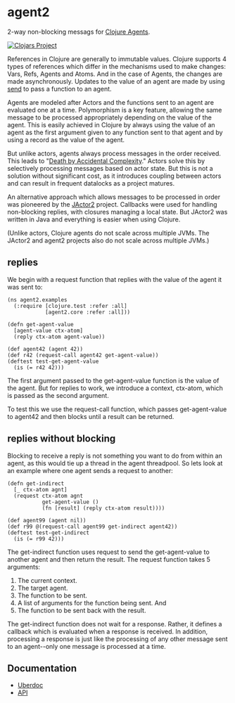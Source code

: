 # agent2

2-way non-blocking messags for [Clojure Agents](http://clojure.org/agents).

[![Clojars Project](http://clojars.org/org.clojars.laforge49/agent2/latest-version.svg)](http://clojars.org/org.clojars.laforge49/agent2)

References in Clojure are generally to immutable values. Clojure
supports 4 types of references which differ in the mechanisms used
to make changes: Vars, Refs, Agents and Atoms. And in the case of 
Agents, the changes are made asynchronously. Updates to the value
of an agent are made by using 
[send](http://clojure.github.io/clojure/clojure.core-api.html#clojure.core/send) 
to pass a function to an agent.

Agents are modeled after Actors and the functions sent to an agent are 
evaluated one at a time. Polymorphism is a key feature, allowing
the same message to be processed appropriately depending on the value
of the agent. This is easily achieved in Clojure by always using the value of
an agent as the first argument given to any function sent to that agent
and by using a record as the value of the agent.

But unlike actors, agents always process messages in the order received.
This leads to 
"[Death by Accidental Complexity](http://www.infoq.com/presentations/Death-by-Accidental-Complexity)."
Actors solve this by selectively processing messages based on actor state.
But this is not a solution without significant cost, as it introduces
coupling between actors and can result in frequent datalocks as a
project matures.

An alternative approach which allows messages to be processed in order was
pioneered by the 
[JActor2](https://github.com/laforge49/JActor2) 
project. Callbacks were used for handling non-blocking replies, with closures
managing a local state. But JActor2 was written in Java and everything
is easier when using Clojure.

(Unlike actors, Clojure agents do not scale across multiple JVMs. 
The JActor2 and agent2 projects also do not scale across multiple JVMs.)

## replies

We begin with a request function that replies with the value of the agent it was sent to:

    (ns agent2.examples
      (:require [clojure.test :refer :all]
                [agent2.core :refer :all]))

    (defn get-agent-value
      [agent-value ctx-atom]
      (reply ctx-atom agent-value))

    (def agent42 (agent 42))
    (def r42 (request-call agent42 get-agent-value))
    (deftest test-get-agent-value
      (is (= r42 42)))

The first argument passed to the get-agent-value function is the value of the agent.
But for replies to work, we introduce a context, ctx-atom, which is passed as the
second argument.

To test this we use the request-call function, which passes get-agent-value to 
agent42 and then blocks until a result can be returned. 

## replies without blocking

Blocking to receive a reply is not something you want to do from
within an agent, as this would tie up a thread in the agent threadpool.
So lets look at an example where one agent sends a request to another:

    (defn get-indirect
      [_ ctx-atom agnt]
      (request ctx-atom agnt
               get-agent-value ()
               (fn [result] (reply ctx-atom result))))

    (def agent99 (agent nil))
    (def r99 @(request-call agent99 get-indirect agent42))
    (deftest test-get-indirect
      (is (= r99 42)))

The get-indirect function uses request to send the get-agent-value
to another agent and then return the result. The request function
takes 5 arguments:

  1. The current context.
  1. The target agent.
  1. The function to be sent.
  1. A list of arguments for the function being sent. And
  1. The function to be sent back with the result.
  
The get-indirect function does not wait for a response. Rather,
it defines a callback which is evaluated when a response is 
received. In addition, processing a response is just like the processing
of any other message sent to an agent--only one message is processed at
a time.

## Documentation

  - [Uberdoc](http://www.agilewiki.org/projects/agent2/uberdoc.html)
  - [API](http://www.agilewiki.org/projects/agent2/doc/index.html)
